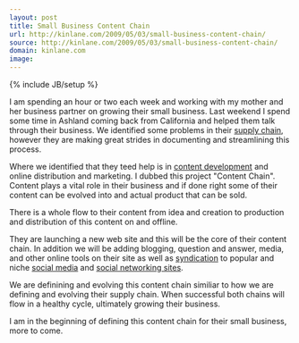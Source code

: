 ```yaml
---
layout: post
title: Small Business Content Chain
url: http://kinlane.com/2009/05/03/small-business-content-chain/
source: http://kinlane.com/2009/05/03/small-business-content-chain/
domain: kinlane.com
image: 
---
```

{% include JB/setup %}<p>I am spending an hour or two each week and working with my mother and her business partner on growing their small business. Last weekend I spend some time in Ashland coming back from California and helped them talk through their business. We identified some problems in their <a class="zem_slink" title="Supply chain" rel="wikipedia" href="http://en.wikipedia.org/wiki/Supply_chain">supply chain</a>, however they are making great strides in documenting and streamlining this process.<p></p>
Where we identified that they teed help is in <a class="zem_slink" title="Content development (web)" rel="wikipedia" href="http://en.wikipedia.org/wiki/Content_development_%28web%29">content development</a> and online distribution and marketing. I dubbed this project "Content Chain". Content plays a vital role in their business and if done right some of their content can be evolved into and actual product that can be sold.<p></p>
There is a whole flow to their content from idea and creation to production and distribution of this content on and offline.<p></p>
They are launching a new web site and this will be the core of their content chain. In addition we will be adding blogging, question and answer, media, and other online tools on their site as well as <a class="zem_slink" title="Broadcast syndication" rel="wikipedia" href="http://en.wikipedia.org/wiki/Broadcast_syndication">syndication</a> to popular and niche <a class="zem_slink" title="Social media" rel="wikinvest" href="http://www.wikinvest.com/concept/Social_media">social media</a> and <a class="zem_slink" title="Social network service" rel="wikipedia" href="http://en.wikipedia.org/wiki/Social_network_service">social networking sites</a>.<p></p>
We are definining and evolving this content chain similiar to how we are defining and evolving their supply chain. When successful both chains will flow in a healthy cycle, ultimately growing their business.<p></p>
I am in the beginning of defining this content chain for their small business, more to come.
</p>
